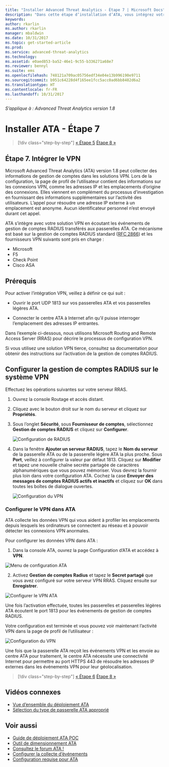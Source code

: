 ```yaml
---
title: "Installer Advanced Threat Analytics - Étape 7 | Microsoft Docs"
description: "Dans cette étape d’installation d’ATA, vous intégrez votre VPN."
keywords: 
author: rkarlin
ms.author: rkarlin
manager: mbaldwin
ms.date: 10/31/2017
ms.topic: get-started-article
ms.prod: 
ms.service: advanced-threat-analytics
ms.technology: 
ms.assetid: e0aed853-ba52-46e1-9c55-b336271a68e7
ms.reviewer: bennyl
ms.suite: ems
ms.openlocfilehash: 748121a709ac05756edf34e04e13b996190e9711
ms.sourcegitcommit: b951c64228d4f165ee1fcc5acc0ad6bb8482d6a2
ms.translationtype: HT
ms.contentlocale: fr-FR
ms.lasthandoff: 10/31/2017
---
```

*S’applique à : Advanced Threat Analytics version 1.8*



# <a name="install-ata---step-7"></a>Installer ATA - Étape 7

>[!div class="step-by-step"]
[« Étape 5](install-ata-step5.md)
[Étape 8 »](install-ata-step7.md)

## <a name="step-7-integrate-vpn"></a>Étape 7. Intégrer le VPN

Microsoft Advanced Threat Analytics (ATA) version 1.8 peut collecter des informations de gestion de comptes dans les solutions VPN. Lors de la configuration, la page de profil de l’utilisateur contient des informations sur les connexions VPN, comme les adresses IP et les emplacements d’origine des connexions. Elles viennent en complément du processus d’investigation en fournissant des informations supplémentaires sur l’activité des utilisateurs. L’appel pour résoudre une adresse IP externe à un emplacement est anonyme. Aucun identificateur personnel n’est envoyé durant cet appel.

ATA s’intègre avec votre solution VPN en écoutant les événements de gestion de comptes RADIUS transférés aux passerelles ATA. Ce mécanisme est basé sur la gestion de comptes RADIUS standard ([RFC 2866](https://tools.ietf.org/html/rfc2866)) et les fournisseurs VPN suivants sont pris en charge :

-   Microsoft
-   F5
-   Check Point
-   Cisco ASA

## <a name="prerequisites"></a>Prérequis

Pour activer l’intégration VPN, veillez à définir ce qui suit :

-   Ouvrir le port UDP 1813 sur vos passerelles ATA et vos passerelles légères ATA.

-   Connecter le centre ATA à Internet afin qu’il puisse interroger l’emplacement des adresses IP entrantes.

Dans l’exemple ci-dessous, nous utilisons Microsoft Routing and Remote Access Server (RRAS) pour décrire le processus de configuration VPN.

Si vous utilisez une solution VPN tierce, consultez sa documentation pour obtenir des instructions sur l’activation de la gestion de comptes RADIUS.

## <a name="configure-radius-accounting-on-the-vpn-system"></a>Configurer la gestion de comptes RADIUS sur le système VPN

Effectuez les opérations suivantes sur votre serveur RRAS.
 
1.  Ouvrez la console Routage et accès distant.
2.  Cliquez avec le bouton droit sur le nom du serveur et cliquez sur **Propriétés**.
3.  Sous l’onglet **Sécurité**, sous **Fournisseur de comptes**, sélectionnez **Gestion de comptes RADIUS** et cliquez sur **Configurer**.

    ![Configuration de RADIUS](./media/radius-setup.png)

4.  Dans la fenêtre **Ajouter un serveur RADIUS**, tapez le **Nom du serveur** de la passerelle ATA ou de la passerelle légère ATA la plus proche. Sous **Port**, veillez à configurer la valeur par défaut 1813. Cliquez sur **Modifier** et tapez une nouvelle chaîne secrète partagée de caractères alphanumériques que vous pouvez mémoriser. Vous devrez la fournir plus loin dans votre configuration ATA. Cochez la case **Envoyer des messages de comptes RADIUS actifs et inactifs** et cliquez sur **OK** dans toutes les boîtes de dialogue ouvertes.
 
     ![Configuration du VPN](./media/vpn-set-accounting.png)
     
### <a name="configure-vpn-in-ata"></a>Configurer le VPN dans ATA

ATA collecte les données VPN qui vous aident à profiler les emplacements depuis lesquels les ordinateurs se connectent au réseau et à pouvoir détecter les connexions VPN anormales.

Pour configurer les données VPN dans ATA :

1.  Dans la console ATA, ouvrez la page Configuration d’ATA et accédez à **VPN**.
 
  ![Menu de configuration ATA](./media/config-menu.png)

2.  Activez **Gestion de comptes Radius** et tapez le **Secret partagé** que vous avez configuré sur votre serveur VPN RRAS. Cliquez ensuite sur **Enregistrer**.
 

  ![Configurer le VPN ATA](./media/vpn.png)


Une fois l’activation effectuée, toutes les passerelles et passerelles légères ATA écoutent le port 1813 pour les événements de gestion de comptes RADIUS. 

Votre configuration est terminée et vous pouvez voir maintenant l’activité VPN dans la page de profil de l’utilisateur :
 
   ![Configuration du VPN](./media/vpn-user.png)

Une fois que la passerelle ATA reçoit les événements VPN et les envoie au centre ATA pour traitement, le centre ATA nécessite une connectivité Internet pour permettre au port HTTPS 443 de résoudre les adresses IP externes dans les événements VPN pour leur géolocalisation.





>[!div class="step-by-step"]
[« Étape 6](install-ata-step5.md)
[Étape 8 »](install-ata-step7.md)



## <a name="related-videos"></a>Vidéos connexes
- [Vue d’ensemble du déploiement ATA](https://channel9.msdn.com/Shows/Microsoft-Security/Overview-of-ATA-Deployment-in-10-Minutes)
- [Sélection du type de passerelle ATA approprié](https://channel9.msdn.com/Shows/Microsoft-Security/ATA-Deployment-Choose-the-Right-Gateway-Type)


## <a name="see-also"></a>Voir aussi
- [Guide de déploiement ATA POC](http://aka.ms/atapoc)
- [Outil de dimensionnement ATA](http://aka.ms/atasizingtool)
- [Consultez le forum ATA !](https://social.technet.microsoft.com/Forums/security/home?forum=mata)
- [Configurer la collecte d’événements](configure-event-collection.md)
- [Configuration requise pour ATA](ata-prerequisites.md)

